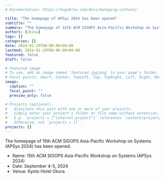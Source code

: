 ```yaml
---
# Documentation: https://hugoblox.com/docs/managing-content/

title: "The homepage of APSys 2024 has been opened"
subtitle: ""
summary: "The homepage of 15th ACM SIGOPS Asia-Pacific Workshop on Systems (APSys 2024) has been opened."
authors: [shina]
tags: []
categories: []
date: 2024-01-29T00:00:00+09:00
lastmod: 2024-01-29T00:00:00+09:00
featured: false
draft: false

# Featured image
# To use, add an image named `featured.jpg/png` to your page's folder.
# Focal points: Smart, Center, TopLeft, Top, TopRight, Left, Right, BottomLeft, Bottom, BottomRight.
image:
  caption: ""
  focal_point: ""
  preview_only: false

# Projects (optional).
#   Associate this post with one or more of your projects.
#   Simply enter your project's folder or file name without extension.
#   E.g. `projects = ["internal-project"]` references `content/project/deep-learning/index.md`.
#   Otherwise, set `projects = []`.
projects: []
---
```


The homepage of 15th ACM SIGOPS Asia-Pacific Workshop on Systems (APSys 2024) has been opened.

- Name: 15th ACM SIGOPS Asia-Pacific Workshop on Systems (APSys 2024)
- Date: September 4-5, 2024
- Venue: Kyoto Hotel Okura
